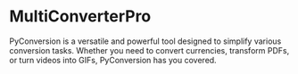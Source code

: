 # MultiConverterPro
PyConversion is a versatile and powerful tool designed to simplify various conversion tasks. Whether you need to convert currencies, transform PDFs, or turn videos into GIFs, PyConversion has you covered. 
